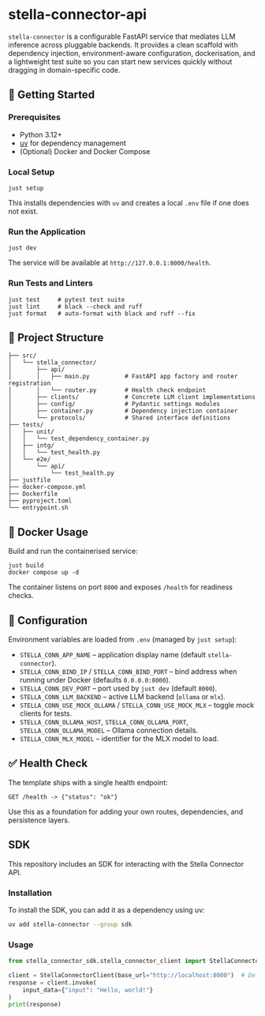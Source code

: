 # stella-connector-api

`stella-connector` is a configurable FastAPI service that mediates LLM inference across pluggable backends. It provides a clean scaffold with dependency injection, environment-aware configuration, dockerisation, and a lightweight test suite so you can start new services quickly without dragging in domain-specific code.

## 🚀 Getting Started

### Prerequisites

- Python 3.12+
- [uv](https://github.com/astral-sh/uv) for dependency management
- (Optional) Docker and Docker Compose

### Local Setup

```shell
just setup
```

This installs dependencies with `uv` and creates a local `.env` file if one does not exist.

### Run the Application

```shell
just dev
```

The service will be available at `http://127.0.0.1:8000/health`.

### Run Tests and Linters

```shell
just test     # pytest test suite
just lint     # black --check and ruff
just format   # auto-format with black and ruff --fix
```

## 🧱 Project Structure

```
├── src/
│   └── stella_connector/
│       ├── api/
│       │   ├── main.py          # FastAPI app factory and router registration
│       │   └── router.py        # Health check endpoint
│       ├── clients/             # Concrete LLM client implementations
│       ├── config/              # Pydantic settings modules
│       ├── container.py         # Dependency injection container
│       └── protocols/           # Shared interface definitions
├── tests/
│   ├── unit/
│   │   └── test_dependency_container.py
│   ├── intg/
│   │   └── test_health.py
│   └── e2e/
│       └── api/
│           └── test_health.py
├── justfile
├── docker-compose.yml
├── Dockerfile
├── pyproject.toml
└── entrypoint.sh
```

## 🐳 Docker Usage

Build and run the containerised service:

```shell
just build
docker compose up -d
```

The container listens on port `8000` and exposes `/health` for readiness checks.

## 🔧 Configuration

Environment variables are loaded from `.env` (managed by `just setup`):

- `STELLA_CONN_APP_NAME` – application display name (default `stella-connector`).
- `STELLA_CONN_BIND_IP` / `STELLA_CONN_BIND_PORT` – bind address when running under Docker (defaults `0.0.0.0:8000`).
- `STELLA_CONN_DEV_PORT` – port used by `just dev` (default `8000`).
- `STELLA_CONN_LLM_BACKEND` – active LLM backend (`ollama` or `mlx`).
- `STELLA_CONN_USE_MOCK_OLLAMA` / `STELLA_CONN_USE_MOCK_MLX` – toggle mock clients for tests.
- `STELLA_CONN_OLLAMA_HOST`, `STELLA_CONN_OLLAMA_PORT`, `STELLA_CONN_OLLAMA_MODEL` – Ollama connection details.
- `STELLA_CONN_MLX_MODEL` – identifier for the MLX model to load.

## ✅ Health Check

The template ships with a single health endpoint:

```http
GET /health -> {"status": "ok"}
```

Use this as a foundation for adding your own routes, dependencies, and persistence layers.

## SDK

This repository includes an SDK for interacting with the Stella Connector API.

### Installation

To install the SDK, you can add it as a dependency using uv:

```bash
uv add stella-connector --group sdk
```

### Usage

```python
from stella_connector_sdk.stella_connector_client import StellaConnectorClient

client = StellaConnectorClient(base_url="http://localhost:8000")  # Default port for stella-connector
response = client.invoke(
    input_data={"input": "Hello, world!"}
)
print(response)
```
